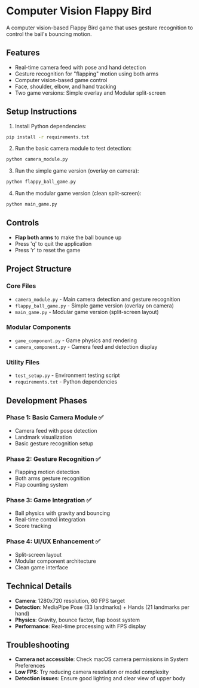 # Computer Vision Flappy Bird

A computer vision-based Flappy Bird game that uses gesture recognition to control the ball's bouncing motion.

## Features

- Real-time camera feed with pose and hand detection
- Gesture recognition for "flapping" motion using both arms
- Computer vision-based game control
- Face, shoulder, elbow, and hand tracking
- Two game versions: Simple overlay and Modular split-screen

## Setup Instructions

1. Install Python dependencies:
```bash
pip install -r requirements.txt
```

2. Run the basic camera module to test detection:
```bash
python camera_module.py
```

3. Run the simple game version (overlay on camera):
```bash
python flappy_ball_game.py
```

4. Run the modular game version (clean split-screen):
```bash
python main_game.py
```

## Controls

- **Flap both arms** to make the ball bounce up
- Press 'q' to quit the application
- Press 'r' to reset the game

## Project Structure

### Core Files
- `camera_module.py` - Main camera detection and gesture recognition
- `flappy_ball_game.py` - Simple game version (overlay on camera)
- `main_game.py` - Modular game version (split-screen layout)

### Modular Components
- `game_component.py` - Game physics and rendering
- `camera_component.py` - Camera feed and detection display

### Utility Files
- `test_setup.py` - Environment testing script
- `requirements.txt` - Python dependencies

## Development Phases

### Phase 1: Basic Camera Module ✅
- Camera feed with pose detection
- Landmark visualization
- Basic gesture recognition setup

### Phase 2: Gesture Recognition ✅
- Flapping motion detection
- Both arms gesture recognition
- Flap counting system

### Phase 3: Game Integration ✅
- Ball physics with gravity and bouncing
- Real-time control integration
- Score tracking

### Phase 4: UI/UX Enhancement ✅
- Split-screen layout
- Modular component architecture
- Clean game interface

## Technical Details

- **Camera**: 1280x720 resolution, 60 FPS target
- **Detection**: MediaPipe Pose (33 landmarks) + Hands (21 landmarks per hand)
- **Physics**: Gravity, bounce factor, flap boost system
- **Performance**: Real-time processing with FPS display

## Troubleshooting

- **Camera not accessible**: Check macOS camera permissions in System Preferences
- **Low FPS**: Try reducing camera resolution or model complexity
- **Detection issues**: Ensure good lighting and clear view of upper body
